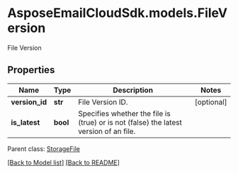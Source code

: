 # AsposeEmailCloudSdk.models.FileVersion

File Version

## Properties
Name | Type | Description | Notes
------------ | ------------- | ------------- | -------------
**version_id** |**str** |File Version ID. |[optional] 
**is_latest** |**bool** |Specifies whether the file is (true) or is not (false) the latest version of an file. |

Parent class: [StorageFile](StorageFile.md)



[[Back to Model list]](Models.md) [[Back to README]](README.md)

